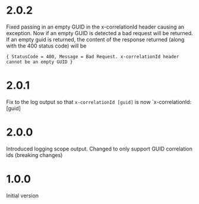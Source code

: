 # 2.0.2
Fixed passing in an empty GUID in the x-correlationId header causing an exception. Now if an empty GUID is detected a bad request will be returned.
If an empty guid is returned, the content of the response returned (along with the 400 status code) will be 

`{ StatusCode = 400, Message = Bad Request. x-correlationId header cannot be an empty GUID }`

# 2.0.1
Fix to the log output so that `x-correlationId [guid]` is now `x-correlationId: [guid]

# 2.0.0
Introduced logging scope output.
Changed to only support GUID correlation ids (breaking changes)

# 1.0.0
Initial version